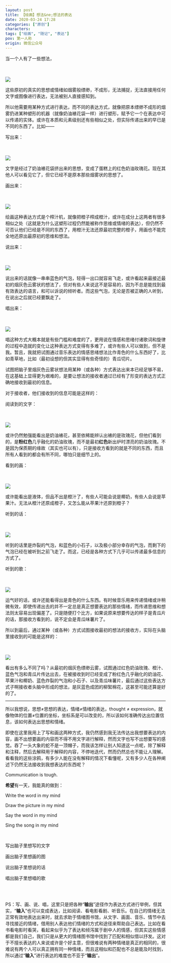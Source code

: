 ```yaml
---
layout: post
title: 【绘画】想法&ne;想法的表达
date: 2020-03-24 17:28
categories: ["原创"]
characters: 
tags: ["绘画", "随记", "表达"]
pov: 第一人称
origin: 微信公众号
---
```


当一个人有了一些想法，

<br><br>
![](https://mmbiz.qpic.cn/mmbiz_png/qTfsuQibtBYh433UViclgRfgXR5MwJWnDQonz2UTDXfDGmgicmibyCVxZHoZQ61E7Hct0XguESCaTAibNM7IUrI1RDg/640?wx_fmt=png&tp=webp&wxfrom=5&wx_lazy=1)
<br>

这些原初的真实的思想或情绪如烟雾般缥缈，不成形，无法捕捉，无法直接用任何文字或图像进行表达，无法被别人直接感知到。

所以他需要用某种方式进行表达，而不同的表达方式，就像把原本缥缈不成形的烟雾扔进某种塑形的机器（就像奶油裱花袋一样）进行塑形，赋予它一个在表达中可以传递的实体。或许在本质和元素级别还有些相似之处，但实际传递出来的早已是不同的东西了。比如——

写出来：

<br><br>
![](https://mmbiz.qpic.cn/mmbiz_png/qTfsuQibtBYh433UViclgRfgXR5MwJWnDQHOicTuDHXyGeJMP8uJFjicuTEBVTCyfkOEzau6JkLaZH4fsuhZTqTMjA/640?wx_fmt=png&tp=webp&wxfrom=5&wx_lazy=1)
<br>

文字是经过了奶油裱花袋挤出来的思想，变成了蛋糕上的红色奶油玫瑰花。现在其他人可以看见它了，但它已经不是原本那些烟雾状的思想了。

画出来：

<br><br>
![](https://mmbiz.qpic.cn/mmbiz_png/qTfsuQibtBYh433UViclgRfgXR5MwJWnDQhnhlyickm4gJfh053pvL4bRCRnP1OiaiaRyDlPiaAowWuiaEl7Q7GicJCskA/640?wx_fmt=png&tp=webp&wxfrom=5&wx_lazy=1)
<br>

绘画这种表达方式是个榨汁机，就像把橙子榨成橙汁，或许在成分上这两者有很多相似之处（这就是为什么这塑形过程仍然能被称作思维或情绪的表达），但仍然不可否认他们已经是不同的东西了，用橙汁无法还原最初完整的橙子，用画也不能完全地还原出最原初的思维和想法。

说出来：

<br><br>
![](https://mmbiz.qpic.cn/mmbiz_png/qTfsuQibtBYh433UViclgRfgXR5MwJWnDQt9xU3mfIRQibr2anbh8Lg6upLxIrCyJekYM3lI9zqiaic3iaPDjmBbicmzg/640?wx_fmt=png&tp=webp&wxfrom=5&wx_lazy=1)
<br>

说出来的话就像一串串蓝色的气泡，轻得一出口就容易飞走，或许看起来最接近最初的烟灰色云雾状的想法了，但对有些人来说这不是容易的，因为不总是能找到最有效表达的语言，和可以诉说的倾听者。而这些气泡，无论是否被正确的人听到，在说出之后就已经要飘走了。

唱出来：

<br><br>
![](https://mmbiz.qpic.cn/mmbiz_png/qTfsuQibtBYh433UViclgRfgXR5MwJWnDQwXTlcSAFrZ1icicKibTKnXj63xBIYgbtkefAmzaicHMia96Iv5gibqqzRWcA/640?wx_fmt=png&tp=webp&wxfrom=5&wx_lazy=1)
<br>

唱这种方式大概本就是有些门槛和难度的了，更用说在情感和思绪付诸歌词和旋律的过程中造就的变化让这种表达方式变得有多难了，或许有些人可以做到，但不是我。暂且，我就把试图通过音乐表达的情感思绪想法比作青色的什么东西好了，比如青草地，比如（最初设想的但其实显得有些奇怪的）青瓜切片。

试图把脑子里烟灰色云雾状想法用某种（或各种）方式表达出来本已经足够不易，在这基础上显得更为艰难的，是要让想法的接收者通过已经有了形变的表达方式正确地接收到最初的信息。

对于接收者，他们接收到的信息可能是这样的：

阅读到的文字：

<br><br>
![](https://mmbiz.qpic.cn/mmbiz_png/qTfsuQibtBYh433UViclgRfgXR5MwJWnDQQ2gStI6yLZcOGhLISCZBZxNvUYEVk2Q0bG7O9B4lt188ib1uZdVxxpQ/640?wx_fmt=png&tp=webp&wxfrom=5&wx_lazy=1)
<br>

或许仍然勉强能看出是奶油裱花，甚至依稀能辨认出裱的是玫瑰花，但他们看到的，是**粉红色**几乎融化的奶油玫瑰，而不是最初**红色**新出炉时漂亮的奶油玫瑰。不是因为保质期的缘故（其实也可以有），只是接收方看到的就是不同的东西，而且所有人看到的都会有所不同，哪怕只是细节上的。

看到的画：

<br><br>
![](https://mmbiz.qpic.cn/mmbiz_png/qTfsuQibtBYh433UViclgRfgXR5MwJWnDQrSzTJcHeKWcMcDRFxrAjmgnR8Euviaqhlld7X9VC43WFicjBiaoWzHHBA/640?wx_fmt=png&tp=webp&wxfrom=5&wx_lazy=1)
<br>

或许能看出是液体，但品不出是橙汁了，有些人可能会说是椰奶，有些人会说是苹果汁。无法从橙汁还原成橙子，又怎么能从苹果汁还原到橙子？

听到的话：

<br><br>
![](https://mmbiz.qpic.cn/mmbiz_png/qTfsuQibtBYh433UViclgRfgXR5MwJWnDQay6IHHkT8YBlj3qUnMKEXGWVZVBoia8ekUiaO6xdKLia1SzqviaSTbiaQ2A/640?wx_fmt=png&tp=webp&wxfrom=5&wx_lazy=1)
<br>

听到的话里是炸裂的气泡，和蓝色的小石子，以及极小部分幸存的气泡，而剩下的气泡已经在被听到之前飞走了。而这，已经是各种方式下几乎可以传递最多信息的方式了。

听到的歌：

<br><br>
![](https://mmbiz.qpic.cn/mmbiz_png/qTfsuQibtBYh433UViclgRfgXR5MwJWnDQ9UwSNKJIRr5YKibLDic30vWcV6TQuwVmtgibCfYeL5tibGibdmGjTYd4LgA/640?wx_fmt=png&tp=webp&wxfrom=5&wx_lazy=1)
<br>

运气好的话，或许还能看得出是青色的什么东西。有时候音乐用来传递情绪或许稍微有效，即使传递出去的并不一定总是真正想要表达的那些情绪，而传递思维和想法则太容易出现偏差了。只是随便打个比方，如果说原来想要传达的样子是青瓜片的话，那接收方看到的，说不定会是青瓜味薯片了。

所以到最后，通过某种（或各种）方式试图接收最初的想法的接收方，实际在头脑里接收到的可能是这样的：

<br><br>
![](https://mmbiz.qpic.cn/mmbiz_png/qTfsuQibtBYh433UViclgRfgXR5MwJWnDQhq2gbKTH9DhYfcfMcQhnbdDRnW25r3jiczIkzrOI2DK6IJJ10PfoNFA/640?wx_fmt=png&tp=webp&wxfrom=5&wx_lazy=1)
<br>

看出有多么不同了吗？从最初的烟灰色缥缈云雾，试图通过红色奶油玫瑰、橙汁、蓝色气泡和青瓜片传达出去，在被接收到时已经变成了粉红色几乎融化的奶油花、苹果汁和椰奶、蓝色炸裂的气泡和小石子、以及青瓜味薯片，最后通过这些表达方式子啊接收者头脑中形成的想法，是灰蓝色成团的柳絮棉花，这甚至可能还算是好的了。

<hr>

所以我想说，思想≠思想的表达，情绪≠情绪的表达，thought ≠ expression，就像物体的位置≠位置的坐标，坐标系是可以改变的，所以该如何准确传达出位置信息，该如何表达出思想和情绪。

即使在这里我用上了写和画这两种方式，我仍然感到我无法传达出我想要表达的内容，画不出想要画的内容而不得不用文字进行解释，然而文字也写不出想要写的感觉。吞了一头大象的蛇不是一顶帽子，而我该怎样让别人知道这一点呢，除了解释和注释，然后去解释用于解释的内容，不停地迭代，然而仍然总也不能让人理解。看看我的这些涂鸦，有多少人能在没有解释的情况下看懂呢，又有多少人在各种阐述下仍然无法接收到我想表达的东西呢？

Communication is tough.

**希望**有一天，我能真的做到：

Write the word in my mind

Draw the picture in my mind

Say the word in my mind

Sing the song in my mind

<br>

写出脑子里想写的文字

画出脑子里想画的图

说出脑子里想说的话

唱出脑子里想唱的歌

<br><br>

PS：写、画、说、唱，这里只是把各种“**输出**”途径作为表达方式进行举例，但其实，“**输入**”也可以变成表达，比如阅读、看电影看剧、听音乐。在自己的情绪无法正常有效地表达出来时，就去求助于情绪图书馆，从文字、画面、音乐、情节中去寻找接近的情绪，借用别人表达他们情绪的方式和途径来帮助自己表达。比如在看书看电影时看哭，看起来似乎为了表达和倾泻属于剧中人的情感，但其实这些情感都是我们自己，我们只是从更大的情绪图书馆中找到了匹配和相似借以抒发。这对于不擅长表达的人来说或许是个好主意，但很难说有两种情绪是真正的相同的，很难说有两个人可以真正拥有同一种情绪，而且这相似和匹配也不总是能及时找到，所以通过“**输入**”进行表达的难度也不亚于“**输出**”。
